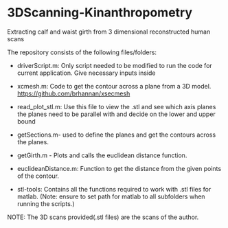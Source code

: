# 3DScanning-Kinanthropometry
Extracting calf and waist girth from 3 dimensional reconstructed human scans


The repository consists of the following files/folders:
  - driverScript.m: Only script needed to be modified to run the code for current application. Give necessary inputs inside
  
  - xcmesh.m: Code to get the contour across a plane from a 3D model. https://github.com/brhannan/xsecmesh
  
  - read_plot_stl.m: Use this file to view the .stl and see which axis planes the planes need to be parallel with and decide on the lower and upper bound
  
  - getSections.m- used to define the planes and get the contours across the planes. 
  
  - getGirth.m - Plots and calls the euclidean distance function.
  
  - euclideanDistance.m: Function to get the distance from the given points of the contour.
  
  - stl-tools: Contains all the functions required to work with .stl files for matlab. (Note: ensure to set path for matlab to all subfolders when running the scripts.)

NOTE: The 3D scans provided(.stl files) are the scans of the author.


